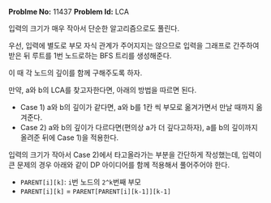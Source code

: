 **Problme No:** 11437
**Problem Id:** LCA


입력의 크기가 매우 작아서 단순한 알고리즘으로도 풀린다.


우선, 입력에 별도로 부모 자식 관계가 주어지지는 않으므로 입력을 그래프로 간주하여 받은 뒤 루트를 1번 노드로하는 BFS 트리를 생성해준다.


이 때 각 노드의 깊이를 함께 구해주도록 하자.


만약, a와 b의 LCA를 찾고자한다면, 아래의 방법을 따르면 된다.


- Case 1) a와 b의 깊이가 같다면, a와 b를 1칸 씩 부모로 옮겨가면서 만날 때까지 옮겨준다.
- Case 2) a와 b의 깊이가 다르다면(편의상 a가 더 깊다고하자), a를 b의 깊이까지 올려준 뒤에 Case 1)을 적용한다.


입력의 크기가 작아서 Case 2)에서 타고올라가는 부분을 간단하게 작성했는데, 입력이 큰 문제의 경우 아래와 같이 DP 아이디어를 함께 적용해서 풀어주어야 한다.


- `PARENT[i][k]`: `i`번 노드의 `2^k`번째 부모
- `PARENT[i][k]` = `PARENT[PARENT[i][k-1]][k-1]`
